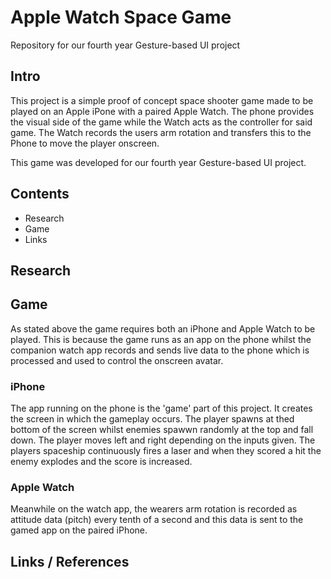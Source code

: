 # Apple Watch Space Game
Repository for our fourth year Gesture-based UI project

## Intro
This project is a simple proof of concept space shooter game made to be played on an Apple iPone with a paired Apple Watch.  The phone provides the visual side of the game while the Watch acts as the controller for said game.  The Watch records the users arm rotation and transfers this to the Phone to move the player onscreen.

This game was developed for our fourth year Gesture-based UI project.

## Contents
- Research
- Game
- Links

## Research

## Game
As stated above the game requires both an iPhone and Apple Watch to be played.  This is because the game runs as an app on the phone whilst the companion watch app records and sends live data to the phone which is processed and used to control the onscreen avatar.

### iPhone
The app running on the phone is the 'game' part of this project.  It creates the screen in which the gameplay occurs.  The player spawns at thed bottom of the screen whilst enemies spawwn randomly at the top and fall down. The player moves left and right depending on the inputs given.  The players spaceship continuously fires a laser and when they scored a hit the enemy explodes and the score is increased.

### Apple Watch
Meanwhile on the watch app, the wearers arm rotation is recorded as attitude data (pitch) every tenth of a second and this data is sent to the gamed app on the paired iPhone.

## Links / References
